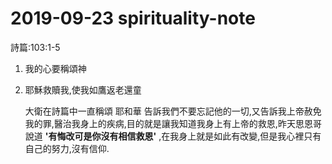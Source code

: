 # 2019-09-23 spirituality-note

詩篇:103:1-5

1. 我的心要稱頌神
2. 耶穌救贖我,使我如鷹返老還童

   大衛在詩篇中一直稱頌 耶和華 告訴我們不要忘記他的一切,又告訴我上帝赦免我的罪,醫治我身上的疾病,目的就是讓我知道我身上有上帝的救恩,昨天思恩哥說道 **'有悔改可是你沒有相信救恩'** ,在我身上就是如此有改變,但是我心裡只有自己的努力,沒有信仰.

